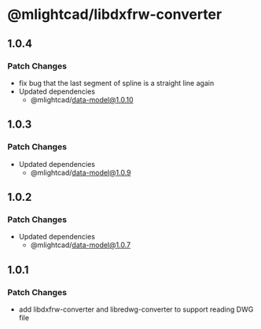 # @mlightcad/libdxfrw-converter

## 1.0.4

### Patch Changes

- fix bug that the last segment of spline is a straight line again
- Updated dependencies
  - @mlightcad/data-model@1.0.10

## 1.0.3

### Patch Changes

- Updated dependencies
  - @mlightcad/data-model@1.0.9

## 1.0.2

### Patch Changes

- Updated dependencies
  - @mlightcad/data-model@1.0.7

## 1.0.1

### Patch Changes

- add libdxfrw-converter and libredwg-converter to support reading DWG file
